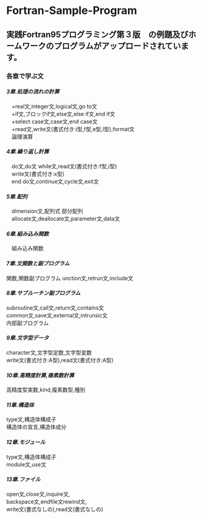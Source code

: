 # Fortran-Sample-Program
## 実践Fortran95プログラミング第３版　の例題及びホームワークのプログラムがアップロードされています。
  
### 各章で学ぶ文  
#### _3章.処理の流れの計算_  
　+real文,integer文,logical文,go to文  
　+if文,ブロックif文,else文,else if文,end if文  
　+select case文,case文,end case文  
　+read文,write文(書式付き:i型,f型,e型,l型),format文  
　論理演算
#### _4章.繰り返し計算_  
　do文,do文 while文,read文(書式付き:f型,i型)  
　write文(書式付き:x型)  
　end do文,continue文,cycle文,exit文
#### _5章.配列_  
　dimension文,配列式 部分配列  
　allocate文,deallocate文,parameter文,data文
#### _6章.組み込み関数_  
　組み込み関数
#### _7章.文関数と副プログラム_  
  関数,関数副プログラム
  unction文,retrun文,include文
#### _8章.サブルーチン副プログラム_ 
  subroutine文,call文,return文,contains文  
  common文,save文,external文,intrunsic文  
  内部副プログラム 
#### _9章.文字型データ_ 
  character文,文字型定数,文字型変数  
  write文(書式付き:A型),read文(書式付き:A型)  
#### _10章.高精度計算,複素数計算_ 
  高精度型実数,kind,複素数型,種別  
#### _11章.構造体_ 
  type文,構造体構成子  
  構造体の宣言,構造体成分   
#### _12章.モジュール_ 
  type文,構造体構成子  
  module文,use文  
#### _13章.ファイル_ 
  open文,close文,inquire文,  
  backspace文,endfile文rewind文,  
  write文(書式なしの),read文(書式なしの)  
